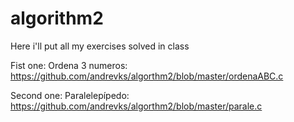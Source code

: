 # algorithm2
Here i'll put all my exercises solved in class 


Fist one: Ordena 3 numeros: https://github.com/andrevks/algorthm2/blob/master/ordenaABC.c

Second one: Paralelepípedo: https://github.com/andrevks/algorthm2/blob/master/parale.c
